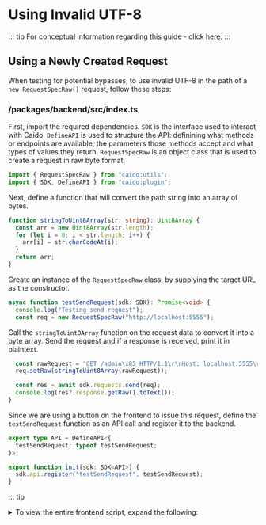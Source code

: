 # Using Invalid UTF-8

::: tip
For conceptual information regarding this guide - click [here](/concepts/backend/binary.md).
:::

## Using a Newly Created Request

When testing for potential bypasses, to use invalid UTF-8 in the path of a `new RequestSpecRaw()` request, follow these steps:

### /packages/backend/src/index.ts

First, import the required dependencies. `SDK` is the interface used to interact with Caido. `DefineAPI` is used to structure the API: definining what methods or endpoints are available, the parameters those methods accept and what types of values they return. `RequestSpecRaw` is an object class that is used to create a request in raw byte format.

``` ts
import { RequestSpecRaw } from "caido:utils";
import { SDK, DefineAPI } from "caido:plugin";
```

Next, define a function that will convert the path string into an array of bytes.

``` ts
function stringToUint8Array(str: string): Uint8Array {
  const arr = new Uint8Array(str.length);
  for (let i = 0; i < str.length; i++) {
    arr[i] = str.charCodeAt(i);
  }
  return arr;
}
```

Create an instance of the `RequestSpecRaw` class, by supplying the target URL as the constructor.

``` ts
async function testSendRequest(sdk: SDK): Promise<void> {
  console.log("Testing send request");
  const req = new RequestSpecRaw("http://localhost:5555");
```

Call the `stringToUint8Array` function on the request data to convert it into a byte array. Send the request and if a response is received, print it in plaintext.

``` ts
  const rawRequest = "GET /admin\x85 HTTP/1.1\r\nHost: localhost:5555\r\n\r\n";
  req.setRaw(stringToUint8Array(rawRequest));

  const res = await sdk.requests.send(req);
  console.log(res?.response.getRaw().toText());
}
```

Since we are using a button on the frontend to issue this request, define the `testSendRequest` function as an API call and register it to the backend.

``` ts
export type API = DefineAPI<{
  testSendRequest: typeof testSendRequest;
}>;

export function init(sdk: SDK<API>) {
  sdk.api.register("testSendRequest", testSendRequest);
}
```

::: tip
<details>
<summary>To view the entire frontend script, expand the following:</summary>

``` ts
import type { Caido } from "@caido/sdk-frontend";
import type { API } from "../../backend/src/index";

import "./styles/index.css";

export type CaidoSDK = Caido<API>;

const Commands = {
  sending: "my-plugin-page.req",
} as const;

const sending = async (sdk: CaidoSDK) => {
  await sdk.backend.testSendRequest();
};

const createPage = (sdk: CaidoSDK) => {
  const requestButton = sdk.ui.button({
    variant: "primary",
    label: "Send Request",
  });

  requestButton.addEventListener("click", async () => {
    await sending(sdk);
  });

  const bodyContainer = document.createElement("div");
  bodyContainer.appendChild(requestButton);

  const card = sdk.ui.card({
    body: bodyContainer,

  });

  sdk.navigation.addPage("/my-plugin-page", {
    body: card,
  });
};

export const init = (sdk: CaidoSDK) => {
  createPage(sdk);
  sdk.sidebar.registerItem("My Plugin", "/my-plugin-page", {
    icon: "fas fa-rocket",
  });

  sdk.commands.register(Commands.sending, {
    name: "Send Request",
    run: () => sending(sdk),
  });
};
```

</details>

